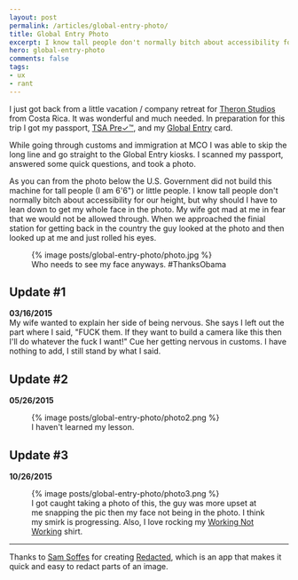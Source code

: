 ```yaml
---
layout: post
permalink: /articles/global-entry-photo/
title: Global Entry Photo
excerpt: I know tall people don't normally bitch about accessibility for our height, but why should I have to lean down to get my whole face in the photo.
hero: global-entry-photo
comments: false
tags:
- ux
- rant
---
```


<p>I just got back from a little vacation / company retreat for <a href="http://theronstudios.com">Theron Studios</a> from Costa Rica. It was wonderful and much needed. In preparation for this trip I got my passport, <a href="http://www.tsa.gov/tsa-precheck-application-program">TSA Pre&#x2713;&trade;</a>, and my <a href="http://www.cbp.gov/global-entry/about">Global Entry</a> card.</p>

<p>While going through customs and immigration at MCO I was able to skip the long line and go straight to the Global Entry kiosks. I scanned my passport, answered some quick questions, and took a photo.</p>

<p>As you can from the photo below the U.S. Government did not build this machine for tall people (I am 6'6") or little people. I know tall people don't normally bitch about accessibility for our height, but why should I have to lean down to get my whole face in the photo. My wife got mad at me in fear that we would not be allowed through. When we approached the finial station for getting back in the country the guy looked at the photo and then looked up at me and just rolled his eyes.</p>

<figure class="center">
{% image posts/global-entry-photo/photo.jpg %}
<figcaption>Who needs to see my face anyways. #ThanksObama</figcaption>
</figure>

<h2>Update #1</h2>
<p><strong>03/16/2015</strong><br/>My wife wanted to explain her side of being nervous. She says I left out the part where I said, "FUCK them. If they want to build a camera like this then I'll do whatever the fuck I want!" Cue her getting nervous in customs. I have nothing to add, I still stand by what I said.</p>

<h2>Update #2</h2>
<p><strong>05/26/2015</strong>

<figure class="center">
{% image posts/global-entry-photo/photo2.png %}
<figcaption>I haven't learned my lesson.</figcaption>
</figure>

<h2>Update #3</h2>
<p><strong>10/26/2015</strong>

<figure class="center">
{% image posts/global-entry-photo/photo3.png %}
<figcaption>I got caught taking a photo of this, the guy was more upset at me snapping the pic then my face not being in the photo. I think my smirk is progressing. Also, I love rocking my <a href="http://workingnotworking.com/">Working Not Working</a> shirt.</figcaption>
</figure>

<hr/>
<p class="note">Thanks to <a href="https://twitter.com/soffes">Sam Soffes</a> for creating <a href="http://useredacted.com/">Redacted</a>, which is an app that makes it quick and easy to redact parts of an image.</p>
